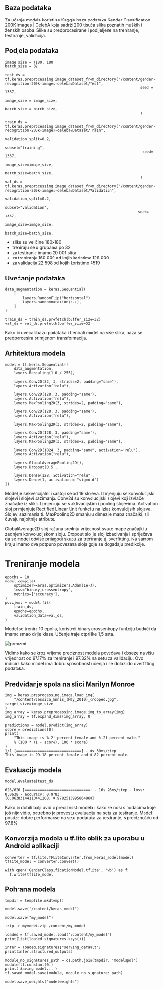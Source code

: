 ## Baza podataka

Za učenje modela koristi se Kaggle baza podataka Gender Classification 200K Images | CelebA koja sadrži 200 tisuća slika poznatih muških i ženskih osoba. Slike su predprocesirane i podijeljene na treniranje, testiranje, validacija.

## Podjela podataka
```
image_size = (180, 180)
batch_size = 32

test_ds = tf.keras.preprocessing.image_dataset_from_directory("/content/gender-recognition-200k-images-celeba/Dataset/Test",
                                                              seed = 1337,
                                                              image_size = image_size,
                                                              batch_size = batch_size,
                                                              )

train_ds = tf.keras.preprocessing.image_dataset_from_directory("/content/gender-recognition-200k-images-celeba/Dataset/Train",
                                                               validation_split=0.2,
                                                               subset="training",
                                                               seed= 1337,
                                                               image_size=image_size, 
                                                               batch_size=batch_size,
                                                              )
val_ds = tf.keras.preprocessing.image_dataset_from_directory("/content/gender-recognition-200k-images-celeba/Dataset/Validation",
                                                             validation_split=0.2,
                                                             subset="validation",
                                                             seed= 1337,
                                                             image_size=image_size,
                                                             batch_size=batch_size,)
```
* slike su veličine 180x180
* treniraju se u grupama po 32
* za testiranje imamo 20 001 slika
* za treniranje 160 000 od kojih koristimo 128 000
* za validaciju 22 598 od kojih koristimo 4519

## Uvećanje podataka
```
data_augmentation = keras.Sequential(
    [
        layers.RandomFlip("horizontal"),
        layers.RandomRotation(0.1),
    ]
)

train_ds = train_ds.prefetch(buffer_size=32)
val_ds = val_ds.prefetch(buffer_size=32)
```
Kako bi uvećali bazu podataka i trenirali model na više slika, baza se predporcesira primjenom transformacija.

## Arhitektura modela
```
model = tf.keras.Sequential([
    data_augmentation,
    layers.Rescaling(1.0 / 255),

    layers.Conv2D(32, 3, strides=2, padding="same"),
    layers.Activation("relu"),

    layers.Conv2D(128, 3, padding="same"),
    layers.Activation("relu"),
    layers.MaxPooling2D(3, strides=2, padding="same"),

    layers.Conv2D(128, 3, padding="same"),
    layers.Activation("relu"),

    layers.MaxPooling2D(3, strides=2, padding="same"),

    layers.Conv2D(128, 3, padding="same"),
    layers.Activation("relu"),
    layers.MaxPooling2D(3, strides=2, padding="same"),
    
    layers.Conv2D(1024, 3, padding="same", activation='relu'),
    layers.Activation("relu"),

    layers.GlobalAveragePooling2D(),
    layers.Dropout(0.5),

    layers.Dense(128, activation="relu"),
    layers.Dense(1, activation = "sigmoid")
])
```
Model je sekvencijalni i sastoji se od 19 slojeva.  Izmjenjuju se konvolucijski slojevi i slojevi sazimanja.
Conv2d su konvolucijski slojevi koji izvlače značajke iz slika. Izmjenjuju se s aktivacijskim i pooling slojevima. Activation sloj primjenjuje Rectified Linear Unit funkciju na izlaz konvulcijsih slojeva. Slojevi sazimanja tj. MaxPooling2D smanjuju dimezije mapa značajki, ali čuvaju najbitnije atribute. 

GlobalAverage2D sloj računa srednju vrijednost svake mape značajki u zadnjem konvolucijskom sloju. Dropout sloj je sloj izbacivanja i spriječava da se model odviše prilagodi skupu za treniranje tj. overfitting. Na samom kraju imamo dva potpuno povezana sloja gdje se događaju predikcije.

# Treniranje modela
```
epochs = 10
model.compile(
    optimizer=keras.optimizers.Adam(1e-3),
    loss="binary_crossentropy",
    metrics=["accuracy"],
)
povijest = model.fit(
    train_ds,
    epochs=epochs,
    validation_data=val_ds,
)
```
Model se trenira 10 epoha, koristeći binary crossentropy funkciju budući da imamo smao dvije klase. Učenje traje otprilike 1,5 sata. 

![preuzmi](https://user-images.githubusercontent.com/70230257/226565526-31f4a2e4-5c41-418c-8115-2550381dc3d6.png)

Vidimo kako se kroz vrijeme preciznost modela povećava i doseze najvišu vrijednost od 97.17% za treniranje i 97.32% na setu za validaciju. Ovo indicira kako model ima dobru sposobnost učenja i ne dolazi do overfitting podataka.

## Predviđanje spola na slici Marilyn Monroe
```
img = keras.preprocessing.image.load_img(
    "/content/Jessica_Ennis_(May_2010)_cropped.jpg", target_size=image_size
)
img_array = keras.preprocessing.image.img_to_array(img)
img_array = tf.expand_dims(img_array, 0)

predictions = model.predict(img_array)
score = predictions[0]
print(
    "This image is %.2f percent female and %.2f percent male."
    % (100 * (1 - score), 100 * score)
)
1/1 [==============================] - 0s 30ms/step
This image is 99.18 percent female and 0.82 percent male.
```

## Evaluacija modela

```
model.evaluate(test_ds)

626/626 [==============================] - 16s 26ms/step - loss: 0.0638 - accuracy: 0.9783
[0.06383144110441208, 0.9782510995864868]
```
Kako bi dobili bolji uvid u preciznost modela i kako se nosi s podacima koje još nije vidio, potrebno je provestu evaluaciju na setu za testiranje. Model postize dobre performanse na setu podataka za testiranje, s preciznošću od 97.8%. 

## Konverzija modela u tf.lite oblik za uporabu u Android aplikaciji
```
converter = tf.lite.TFLiteConverter.from_keras_model(model)
tflite_model = converter.convert()

with open('GenderClassificationModel.tflite', 'wb') as f:
  f.write(tflite_model)
```
## Pohrana modela
```
tmpdir = tempfile.mkdtemp()

model.save('/content/keras_model')

model.save("my_model")

!zip -r mymodel.zip /content/my_model

loaded = tf.saved_model.load('/content/my_model')
print(list(loaded.signatures.keys()))

infer = loaded.signatures["serving_default"]
print(infer.structured_outputs)

module_no_signatures_path = os.path.join(tmpdir, 'modelspol')
module(tf.constant(0.))
print('Saving model...')
tf.saved_model.save(module, module_no_signatures_path)

model.save_weights("modelweights")
```
